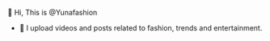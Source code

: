  👋 Hi, This is @Yunafashion
- 👀 I upload videos and posts related to fashion, trends and entertainment.


<!---
Yunafashion/Yunafashion is a ✨ special ✨ repository because its `README.md` (this file) appears on your GitHub profile.
You can click the Preview link to take a look at your changes.
--->
